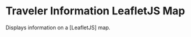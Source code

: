 ﻿Traveler Information LeafletJS Map
==================================

Displays information on a [LeafletJS] map.
